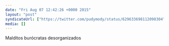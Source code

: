 ```yaml
---
date: "Fri Aug 07 12:42:26 +0000 2015"
layout: "post"
syndicateUrl: ["https://twitter.com/pudymody/status/629633698112098304"]
media: []
---
```

Malditos burócratas desorganizados